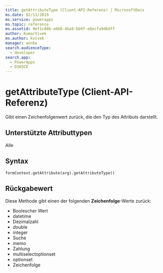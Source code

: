 ```yaml
---
title: getAttributeType (Client-API-Referenz) | MicrosoftDocs
ms.date: 02/13/2019
ms.service: powerapps
ms.topic: reference
ms.assetid: 9ef1c886-a0b8-4ba9-bb9f-e6ecfa9d6dff
author: KumarVivek
ms.author: kvivek
manager: annbe
search.audienceType:
  - developer
search.app:
  - PowerApps
  - D365CE
---
```

# <a name="getattributetype-client-api-reference"></a>getAttributeType (Client-API-Referenz)



Gibt einen Zeichenfolgenwert zurück, die den Typ des Attributs darstellt. 

## <a name="attribute-types-supported"></a>Unterstützte Attributtypen

Alle

## <a name="syntax"></a>Syntax

`formContext.getAttribute(arg).getAttributeType()`

## <a name="return-value"></a>Rückgabewert

Diese Methode gibt einen der folgenden **Zeichenfolge**-Werte zurück:

- Boolescher Wert
- datetime
- Dezimalzahl
- double
- integer
- Suche
- memo
- Zahlung
- multiselectoptionset
- optionset
- Zeichenfolge
